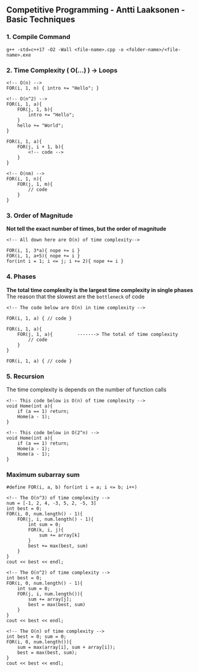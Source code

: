 ## Competitive Programming - Antti Laaksonen - Basic Techniques

### 1. Compile Command
```
g++ -std=c++17 -O2 -Wall <file-name>.cpp -o <folder-name>/<file-name>.exe
```

### 2. Time Complexity ( O(...) ) -> Loops
```
<!-- O(n) -->
FOR(i, 1, n) { intro += "Hello"; }

<!-- O(n^2) -->
FOR(i, 1, a){
    FOR(j, 1, b){
        intro += "Hello";
    }
    hello += "World";
}

FOR(i, 1, a){
    FOR(j, i + 1, b){
        <!-- code -->
    }
}

<!-- O(nm) -->
FOR(i, 1, n){
    FOR(j, 1, m){
        // code
    }
}

```

### 3. Order of Magnitude
**Not tell the exact number of times, but the order of magnitude**
```
<!-- All down here are O(n) of time complexity-->

FOR(i, 1, 3*a){ nope += i }
FOR(i, 1, a+5){ nope += i }
for(int i = 1; i <= j; i += 2){ nope += i }
```

### 4. Phases
**The total time complexity is the largest time complexity in single phases**
The reason that the slowest are the `bottleneck` of code
```
<!-- The code below are O(n) in time complexity -->

FOR(i, 1, a) { // code }

FOR(i, 1, a){
    FOR(j, 1, a){         -------> The total of time complexity
        // code
    }
}

FOR(i, 1, a) { // code }
```

### 5. Recursion
The time complexity is depends on the number of function calls
```
<!-- This code below is O(n) of time complexity -->
void Home(int a){
    if (a == 1) return;
    Home(a - 1);
}

<!-- This code below in O(2^n) -->
void Home(int a){
    if (a == 1) return; 
    Home(a - 1); 
    Home(a - 1); 
}
```

### Maximum subarray sum
```
#define FOR(i, a, b) for(int i = a; i <= b; i++)

<!-- The O(n^3) of time complexity -->
num = [-1, 2, 4, -3, 5, 2, -5, 3]
int best = 0;
FOR(i, 0, num.length() - 1){
    FOR(j, i, num.length() - 1){
        int sum = 0;
        FOR(k, i, j){
            sum += array[k]
        }
        best += max(best, sum)
    }
}
cout << best << endl;

<!-- The O(n^2) of time complexity -->
int best = 0;
FOR(i, 0, num.length() - 1){
    int sum = 0;
    FOR(j, i, num.length()){
        sum += array[j];
        best = max(best, sum)
    }
}
cout << best << endl;

<!-- The O(n) of time complexity -->
int best = 0; sum = 0;
FOR(i, 0, num.length()){
    sum = max(array[i], sum + array[i]);
    best = max(best, sum);
}
cout << best << endl;

```